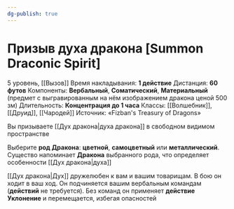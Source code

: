 ```yaml
---
dg-publish: true
---
```

# Призыв духа дракона [Summon Draconic Spirit]
5 уровень, [[Вызов]]
Время накладывания: **1 действие**
Дистанция: **60 футов**
Компоненты: **Вербальный**, **Соматический**, **Материальный** (предмет с выгравированным на нём изображением дракона ценой 500 зм)
Длительность: **Концентрация до 1 часа**
Классы: [[Волшебник]], [[Друид]], [[Чародей]]
Источник: «Fizban's Treasury of Dragons»

Вы призываете [[Дух дракона|духа дракона]] в свободном видимом пространстве

Выберите **род Дракона**: **цветной**, **самоцветный** или **металлический**. Существо напоминает **Дракона** выбранного рода, что определяет особенности [[Дух дракона|духа]]

[[Дух дракона|Дух]] дружелюбен к вам и вашим товарищам. В бою он ходит в ваш ход. Он подчиняется вашим вербальным командам (**действий** не требуется). Без команд он применяет **действие Уклонение** и перемещается, избегая опасностей